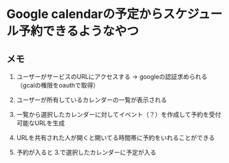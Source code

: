 # Google calendarの予定からスケジュール予約できるようなやつ


## メモ

1. ユーザーがサービスのURLにアクセスする
-> googleの認証求められる（gcalの権限をoauthで取得）

2. ユーザーが所有しているカレンダーの一覧が表示される

3. 一覧から選択したカレンダーに対してイベント（？）を作成して予約を受付可能なURLを生成

4. URLを共有された人が開くと開いてる時間帯に予約をいれることができる

5. 予約が入ると 3.で選択したカレンダーに予定が入る